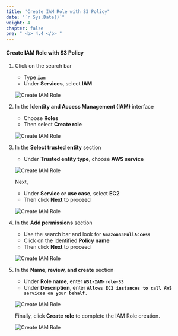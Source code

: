 ```yaml
---
title: "Create IAM Role with S3 Policy"
date: "`r Sys.Date()`"
weight: 4
chapter: false
pre: " <b> 4.4 </b> "
---
```


#### Create IAM Role with S3 Policy

1. Click on the search bar

   - Type **`iam`**
   - Under **Services**, select **IAM**

   ![Create IAM Role](/images/4-DeployRDSAndS3/4.4.-CreateIAMAndS3Policy/0001-createiam.png?featherlight=false&width=90pc)

2. In the **Identity and Access Management (IAM)** interface

   - Choose **Roles**
   - Then select **Create role**

   ![Create IAM Role](/images/4-DeployRDSAndS3/4.4.-CreateIAMAndS3Policy/0002-createiam.png?featherlight=false&width=90pc)

3. In the **Select trusted entity** section

   - Under **Trusted entity type**, choose **AWS service**

   ![Create IAM Role](/images/4-DeployRDSAndS3/4.4.-CreateIAMAndS3Policy/0003-createiam.png?featherlight=false&width=90pc)

   Next,

   - Under **Service or use case**, select **EC2**
   - Then click **Next** to proceed

   ![Create IAM Role](/images/4-DeployRDSAndS3/4.4.-CreateIAMAndS3Policy/0004-createiam.png?featherlight=false&width=90pc)

4. In the **Add permissions** section

   - Use the search bar and look for **`AmazonS3FullAccess`**
   - Click on the identified **Policy name**
   - Then click **Next** to proceed

   ![Create IAM Role](/images/4-DeployRDSAndS3/4.4.-CreateIAMAndS3Policy/0005-createiam.png?featherlight=false&width=90pc)

5. In the **Name, review, and create** section

   - Under **Role name**, enter **`WS1-IAM-role-S3`**
   - Under **Description**, enter **`Allows EC2 instances to call AWS services on your behalf.`**

   ![Create IAM Role](/images/4-DeployRDSAndS3/4.4.-CreateIAMAndS3Policy/0006-createiam.png?featherlight=false&width=90pc)

   Finally, click **Create role** to complete the IAM Role creation.

   ![Create IAM Role](/images/4-DeployRDSAndS3/4.4.-CreateIAMAndS3Policy/0008-createiam.png?featherlight=false&width=90pc)

